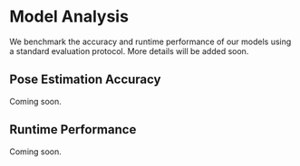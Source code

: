 # Model Analysis

We benchmark the accuracy and runtime performance of our models using a standard evaluation protocol. More details will be added soon.

## Pose Estimation Accuracy

Coming soon.

## Runtime Performance

Coming soon.